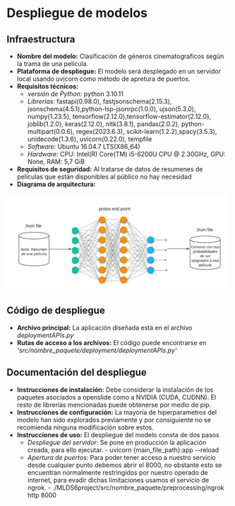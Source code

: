 # Despliegue de modelos

## Infraestructura

- **Nombre del modelo:** Clasificación de géneros cinematograficos según la trama de una película.
- **Plataforma de despliegue:** El modelo será desplegado en un servidor local usando uvicorn como método de apretura de puertos.
- **Requisitos técnicos:** 
    - *versión de Python:* python 3.10.11
    - *Librerias:* fastapi(0.98.0), fastjsonschema(2.15.3), jsonschema(4.5.1),python-lsp-jsonrpc(1.0.0), ujson(5.3.0), numpy(1.23.5), tensorflow(2.12.0),tensorflow-estimator(2.12.0),
      joblib(1.2.0), keras(2.12.0), nltk(3.8.1), pandas(2.0.2), python-multipart(0.0.6), regex(2023.6.3), scikit-learn(1.2.2),spacy(3.5.3), unidecode(1.3.6), uvicorn(0.22.0), tempfile
    - *Software:* Ubuntu 16.04.7 LTS(X86_64)
    - *Hardware:* CPU: Intel(R) Core(TM) i5-6200U CPU @ 2.30GHz, GPU: None, RAM: 5,7 GiB
- **Requisitos de seguridad:** Al tratarse de datos de resumenes de películas que están disponibles al  público no hay necesidad
- **Diagrama de arquitectura:**

![tcga_example](images/Arquitectura.png)

## Código de despliegue

- **Archivo principal:** La aplicación diseñada está en el archivo *deploymentAPIs.py*
- **Rutas de acceso a los archivos:** El código puede encontrarse en *'src/nombre_paquete/deployment/deploymentAPIs.py'*

## Documentación del despliegue

- **Instrucciones de instalación:** Debe considerar la instalación de los paquetes asociados a openslide como a NVIDIA (CUDA, CUDNN). El resto de librerías mencionadas puede obtenerse por medio de pip. 
- **Instrucciones de configuración:** La mayoría de hiperparametros del modelo han sido explorados previamente y por consiguiente no se recomienda ninguna modificación sobre estos.
- **Instrucciones de uso:** El despliegue del modelo consta de dos pasos
    - *Despliegue del servidor:* Se pone en producción la aplicación creada, para ello ejecutar.
          - uvicorn {main_file_path}:app --reload 
    - *Apertura de puertos:* Para poder tener acceso a nuestro servicio desde cualquier punto debemos abrir el 8000, no obstante esto se encuentran normalmente restringidos por nuestro operado de internet, para evadir dichas limitaciones usamos el servicio de ngrok.
          - ./MLDS6project/src/nombre_paquete/preprocessing/ngrok http 8000
